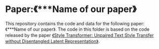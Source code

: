 # Paper:《***Name of our paper》
This repository contains the code and data for the following paper:
《***Name of our paper》.
The code in this folder is based on the code released by the paper <a href="https://arxiv.org/abs/1905.05621">《Style Transformer: Unpaired Text Style Transfer without Disentangled Latent Representation》</a>.
